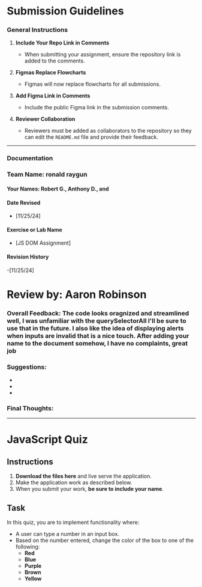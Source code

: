# Submission Guidelines  

### General Instructions  
1. **Include Your Repo Link in Comments**  
   - When submitting your assignment, ensure the repository link is added to the comments.  

2. **Figmas Replace Flowcharts**  
   - Figmas will now replace flowcharts for all submissions.  

3. **Add Figma Link in Comments**  
   - Include the public Figma link in the submission comments.  

4. **Reviewer Collaboration**  
   - Reviewers must be added as collaborators to the repository so they can edit the `README.md` file and provide their feedback.  

---

### Documentation  

###  Team Name:  ronald raygun
#### Your Names:  Robert G., Anthony D., and 

#### Date Revised  
- [11/25/24]  

#### Exercise or Lab Name  
- [JS DOM Assignment]  

#### Revision History  
-[11/25/24]

# Review by: Aaron Robinson

### Overall Feedback: The code looks oragnized and streamlined well, I was unfamiliar with the querySelectorAll I'll be sure to use that in the future. I also like the idea of displaying alerts when inputs are invalid that is a nice touch. After adding your name to the document somehow, I have no complaints, great job 


### Suggestions:
-  
-
- 

### Final Thoughts:

---

# JavaScript Quiz

## Instructions
1. **Download the files here** and live serve the application.
2. Make the application work as described below.
3. When you submit your work, **be sure to include your name**.

## Task
In this quiz, you are to implement functionality where:
- A user can type a number in an input box.
- Based on the number entered, change the color of the box to one of the following:
  - **Red**
  - **Blue**
  - **Purple**
  - **Brown**
  - **Yellow**
